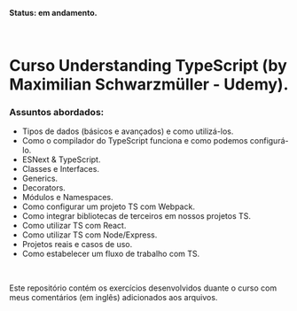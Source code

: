 **Status: em andamento.**

<br>

# Curso Understanding TypeScript (by Maximilian Schwarzmüller - Udemy).

### Assuntos abordados:

- Tipos de dados (básicos e avançados) e como utilizá-los.
- Como o compilador do TypeScript funciona e como podemos configurá-lo.
- ESNext & TypeScript.
- Classes e Interfaces.
- Generics.
- Decorators.
- Módulos e Namespaces.
- Como configurar um projeto TS com Webpack.
- Como integrar bibliotecas de terceiros em nossos projetos TS.
- Como utilizar TS com React.
- Como utilizar TS com Node/Express.
- Projetos reais e casos de uso.
- Como estabelecer um fluxo de trabalho com TS.

<br>

Este repositório contém os exercícios desenvolvidos duante o curso com meus comentários (em inglês) adicionados aos arquivos.
